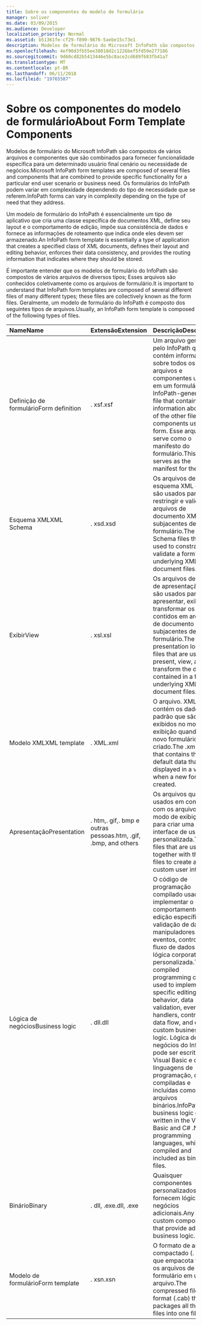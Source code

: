 ```yaml
---
title: Sobre os componentes do modelo de formulário
manager: soliver
ms.date: 03/09/2015
ms.audience: Developer
localization_priority: Normal
ms.assetid: b51361fe-cf29-f890-9876-5aebe15c73e1
description: Modelos de formulário do Microsoft InfoPath são compostos de vários arquivos e componentes que são combinados para fornecer funcionalidade específica para um determinado usuário final cenário ou necessidade de negócios. Os formulários do InfoPath podem variar em complexidade dependendo do tipo de necessidade que se referem.
ms.openlocfilehash: 4ef90d3fb55ee38018d2c1226bef5fd59e277186
ms.sourcegitcommit: 9d60cd82b5413446e5bc8ace2cd689f683fb41a7
ms.translationtype: MT
ms.contentlocale: pt-BR
ms.lasthandoff: 06/11/2018
ms.locfileid: "19765587"
---
```

# <a name="about-form-template-components"></a><span data-ttu-id="193fd-104">Sobre os componentes do modelo de formulário</span><span class="sxs-lookup"><span data-stu-id="193fd-104">About Form Template Components</span></span>

<span data-ttu-id="193fd-105">Modelos de formulário do Microsoft InfoPath são compostos de vários arquivos e componentes que são combinados para fornecer funcionalidade específica para um determinado usuário final cenário ou necessidade de negócios.</span><span class="sxs-lookup"><span data-stu-id="193fd-105">Microsoft InfoPath form templates are composed of several files and components that are combined to provide specific functionality for a particular end user scenario or business need.</span></span> <span data-ttu-id="193fd-106">Os formulários do InfoPath podem variar em complexidade dependendo do tipo de necessidade que se referem.</span><span class="sxs-lookup"><span data-stu-id="193fd-106">InfoPath forms can vary in complexity depending on the type of need that they address.</span></span>
  
<span data-ttu-id="193fd-107">Um modelo de formulário do InfoPath é essencialmente um tipo de aplicativo que cria uma classe específica de documentos XML, define seu layout e o comportamento de edição, impõe sua consistência de dados e fornece as informações de roteamento que indica onde eles devem ser armazenado.</span><span class="sxs-lookup"><span data-stu-id="193fd-107">An InfoPath form template is essentially a type of application that creates a specified class of XML documents, defines their layout and editing behavior, enforces their data consistency, and provides the routing information that indicates where they should be stored.</span></span>
  
<span data-ttu-id="193fd-108">É importante entender que os modelos de formulário do InfoPath são compostos de vários arquivos de diversos tipos; Esses arquivos são conhecidos coletivamente como os arquivos de formulário.</span><span class="sxs-lookup"><span data-stu-id="193fd-108">It is important to understand that InfoPath form templates are composed of several different files of many different types; these files are collectively known as the form files.</span></span> <span data-ttu-id="193fd-109">Geralmente, um modelo de formulário do InfoPath é composto dos seguintes tipos de arquivos.</span><span class="sxs-lookup"><span data-stu-id="193fd-109">Usually, an InfoPath form template is composed of the following types of files.</span></span>
  
|<span data-ttu-id="193fd-110">**Name**</span><span class="sxs-lookup"><span data-stu-id="193fd-110">**Name**</span></span>|<span data-ttu-id="193fd-111">**Extensão**</span><span class="sxs-lookup"><span data-stu-id="193fd-111">**Extension**</span></span>|<span data-ttu-id="193fd-112">**Descrição**</span><span class="sxs-lookup"><span data-stu-id="193fd-112">**Description**</span></span>|
|:-----|:-----|:-----|
|<span data-ttu-id="193fd-113">Definição de formulário</span><span class="sxs-lookup"><span data-stu-id="193fd-113">Form definition</span></span>  <br/> |<span data-ttu-id="193fd-114">. xsf</span><span class="sxs-lookup"><span data-stu-id="193fd-114">.xsf</span></span>  <br/> |<span data-ttu-id="193fd-115">Um arquivo gerado pelo InfoPath que contém informações sobre todos os outros arquivos e componentes usados em um formulário.</span><span class="sxs-lookup"><span data-stu-id="193fd-115">An InfoPath-generated file that contains information about all of the other files and components used in a form.</span></span> <span data-ttu-id="193fd-116">Esse arquivo serve como o manifesto do formulário.</span><span class="sxs-lookup"><span data-stu-id="193fd-116">This file serves as the manifest for the form.</span></span>  <br/> |
|<span data-ttu-id="193fd-117">Esquema XML</span><span class="sxs-lookup"><span data-stu-id="193fd-117">XML Schema</span></span>  <br/> |<span data-ttu-id="193fd-118">. xsd</span><span class="sxs-lookup"><span data-stu-id="193fd-118">.xsd</span></span>  <br/> |<span data-ttu-id="193fd-119">Os arquivos de esquema XML que são usados para restringir e validar arquivos de documento XML subjacentes de um formulário.</span><span class="sxs-lookup"><span data-stu-id="193fd-119">The XML Schema files that are used to constrain and validate a form's underlying XML document files.</span></span>  <br/> |
|<span data-ttu-id="193fd-120">Exibir</span><span class="sxs-lookup"><span data-stu-id="193fd-120">View</span></span>  <br/> |<span data-ttu-id="193fd-121">. xsl</span><span class="sxs-lookup"><span data-stu-id="193fd-121">.xsl</span></span>  <br/> |<span data-ttu-id="193fd-122">Os arquivos de lógica de apresentação que são usados para apresentar, exibir e transformar os dados contidos em arquivos de documento XML subjacentes de um formulário.</span><span class="sxs-lookup"><span data-stu-id="193fd-122">The presentation logic files that are used to present, view, and transform the data contained in a form's underlying XML document files.</span></span>  <br/> |
|<span data-ttu-id="193fd-123">Modelo XML</span><span class="sxs-lookup"><span data-stu-id="193fd-123">XML template</span></span>  <br/> |<span data-ttu-id="193fd-124">. XML</span><span class="sxs-lookup"><span data-stu-id="193fd-124">.xml</span></span>  <br/> |<span data-ttu-id="193fd-125">O arquivo. XML que contém os dados padrão que são exibidos no modo de exibição quando um novo formulário é criado.</span><span class="sxs-lookup"><span data-stu-id="193fd-125">The .xml file that contains the default data that is displayed in a view when a new form is created.</span></span>  <br/> |
|<span data-ttu-id="193fd-126">Apresentação</span><span class="sxs-lookup"><span data-stu-id="193fd-126">Presentation</span></span>  <br/> |<span data-ttu-id="193fd-127">. htm,. gif,. bmp e outras pessoas</span><span class="sxs-lookup"><span data-stu-id="193fd-127">.htm, .gif, .bmp, and others</span></span>  <br/> |<span data-ttu-id="193fd-128">Os arquivos que são usados em conjunto com os arquivos de modo de exibição para criar uma interface de usuário personalizada.</span><span class="sxs-lookup"><span data-stu-id="193fd-128">The files that are used together with the view files to create a custom user interface.</span></span>  <br/> |
|<span data-ttu-id="193fd-129">Lógica de negócios</span><span class="sxs-lookup"><span data-stu-id="193fd-129">Business logic</span></span>  <br/> |<span data-ttu-id="193fd-130">. dll</span><span class="sxs-lookup"><span data-stu-id="193fd-130">.dll</span></span>  <br/> |<span data-ttu-id="193fd-131">O código de programação compilado usado para implementar o comportamento de edição específico, validação de dados, manipuladores de eventos, controle de fluxo de dados e outra lógica corporativa personalizada.</span><span class="sxs-lookup"><span data-stu-id="193fd-131">The compiled programming code used to implement specific editing behavior, data validation, event handlers, control of data flow, and other custom business logic.</span></span> <span data-ttu-id="193fd-132">Lógica de negócios do InfoPath pode ser escrita em Visual Basic e c# .NET linguagens de programação, que são compiladas e incluídas como arquivos binários.</span><span class="sxs-lookup"><span data-stu-id="193fd-132">InfoPath business logic can be written in the Visual Basic and C# .NET programming languages, which are compiled and included as binary files.</span></span>  <br/> |
|<span data-ttu-id="193fd-133">Binário</span><span class="sxs-lookup"><span data-stu-id="193fd-133">Binary</span></span>  <br/> |<span data-ttu-id="193fd-134">. dll, .exe</span><span class="sxs-lookup"><span data-stu-id="193fd-134">.dll, .exe</span></span>  <br/> | <span data-ttu-id="193fd-135">Quaisquer componentes personalizados que fornecem lógica de negócios adicionais.</span><span class="sxs-lookup"><span data-stu-id="193fd-135">Any custom components that provide additional business logic.</span></span>  <br/> |
|<span data-ttu-id="193fd-136">Modelo de formulário</span><span class="sxs-lookup"><span data-stu-id="193fd-136">Form template</span></span>  <br/> |<span data-ttu-id="193fd-137">. xsn</span><span class="sxs-lookup"><span data-stu-id="193fd-137">.xsn</span></span>  <br/> |<span data-ttu-id="193fd-138">O formato de arquivo compactado (. cab) que empacota todos os arquivos de formulário em um arquivo.</span><span class="sxs-lookup"><span data-stu-id="193fd-138">The compressed file format (.cab) that packages all the form files into one file.</span></span>  <br/> |
   


